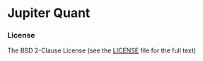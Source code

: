 # Jupiter Quant

### License

The BSD 2-Clause License (see the [LICENSE](https://github.com/kevinprotoss/jupiter-quant/blob/master/LICENSE) file for the full text)

